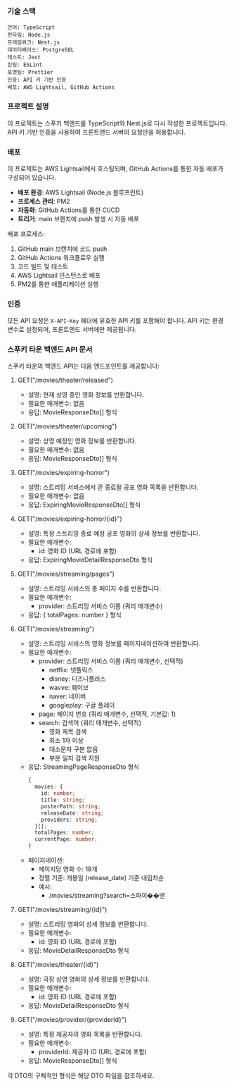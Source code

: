 ### 기술 스택
```
언어: TypeScript
런타임: Node.js
프레임워크: Nest.js
데이터베이스: PostgreSQL
테스트: Jest
린팅: ESLint
포맷팅: Prettier
인증: API 키 기반 인증
배포: AWS Lightsail, GitHub Actions
```

### 프로젝트 설명 
이 프로젝트는 스푸키 백엔드를 TypeScript와 Nest.js로 다시 작성한 프로젝트입니다. API 키 기반 인증을 사용하여 프론트엔드 서버의 요청만을 허용합니다.

### 배포
이 프로젝트는 AWS Lightsail에서 호스팅되며, GitHub Actions를 통한 자동 배포가 구성되어 있습니다.

- **배포 환경**: AWS Lightsail (Node.js 블루프린트)
- **프로세스 관리**: PM2
- **자동화**: GitHub Actions를 통한 CI/CD
- **트리거**: main 브랜치에 push 발생 시 자동 배포

배포 프로세스:
1. GitHub main 브랜치에 코드 push
2. GitHub Actions 워크플로우 실행
3. 코드 빌드 및 테스트
4. AWS Lightsail 인스턴스로 배포
5. PM2를 통한 애플리케이션 실행

### 인증
모든 API 요청은 `X-API-Key` 헤더에 유효한 API 키를 포함해야 합니다. API 키는 환경 변수로 설정되며, 프론트엔드 서버에만 제공됩니다.

### 스푸키 타운 백엔드 API 문서

스푸키 타운의 백엔드 API는 다음 엔드포인트를 제공합니다:

1. GET("/movies/theater/released")
   - 설명: 현재 상영 중인 영화 정보를 반환합니다.
   - 필요한 매개변수: 없음
   - 응답: MovieResponseDto[] 형식

2. GET("/movies/theater/upcoming")
   - 설명: 상영 예정인 영화 정보를 반환합니다.
   - 필요한 매개변수: 없음
   - 응답: MovieResponseDto[] 형식

3. GET("/movies/expiring-horror")
   - 설명: 스트리밍 서비스에서 곧 종료될 공포 영화 목록을 반환합니다.
   - 필요한 매개변수: 없음
   - 응답: ExpiringMovieResponseDto[] 형식

4. GET("/movies/expiring-horror/{id}")
   - 설명: 특정 스트리밍 종료 예정 공포 영화의 상세 정보를 반환합니다.
   - 필요한 매개변수:
     - id: 영화 ID (URL 경로에 포함)
   - 응답: ExpiringMovieDetailResponseDto 형식

5. GET("/movies/streaming/pages")
   - 설명: 스트리밍 서비스의 총 페이지 수를 반환합니다.
   - 필요한 매개변수:
     - provider: 스트리밍 서비스 이름 (쿼리 매개변수)
   - 응답: { totalPages: number } 형식

6. GET("/movies/streaming")
   - 설명: 스트리밍 서비스의 영화 정보를 페이지네이션하여 반환합니다.
   - 필요한 매개변수:
     - provider: 스트리밍 서비스 이름 (쿼리 매개변수, 선택적)
       - netflix: 넷플릭스
       - disney: 디즈니플러스
       - wavve: 웨이브
       - naver: 네이버
       - googleplay: 구글 플레이
     - page: 페이지 번호 (쿼리 매개변수, 선택적, 기본값: 1)
     - search: 검색어 (쿼리 매개변수, 선택적)
       - 영화 제목 검색
       - 최소 1자 이상
       - 대소문자 구분 없음
       - 부분 일치 검색 지원
   - 응답: StreamingPageResponseDto 형식
     ```typescript
     {
       movies: {
         id: number;
         title: string;
         posterPath: string;
         releaseDate: string;
         providers: string;
       }[];
       totalPages: number;
       currentPage: number;
     }
     ```
   - 페이지네이션:
     - 페이지당 영화 수: 18개
     - 정렬 기준: 개봉일 (release_date) 기준 내림차순
     - 예시:
       - /movies/streaming?search=스파이��맨

7. GET("/movies/streaming/{id}")
   - 설명: 스트리밍 영화의 상세 정보를 반환합니다.
   - 필요한 매개변수:
     - id: 영화 ID (URL 경로에 포함)
   - 응답: MovieDetailResponseDto 형식

8. GET("/movies/theater/{id}")
   - 설명: 극장 상영 영화의 상세 정보를 반환합니다.
   - 필요한 매개변수:
     - id: 영화 ID (URL 경로에 포함)
   - 응답: MovieDetailResponseDto 형식

9. GET("/movies/provider/{providerId}")
   - 설명: 특정 제공자의 영화 목록을 반환합니다.
   - 필요한 매개변수:
     - providerId: 제공자 ID (URL 경로에 포함)
   - 응답: MovieResponseDto[] 형식

각 DTO의 구체적인 형식은 해당 DTO 파일을 참조하세요.
